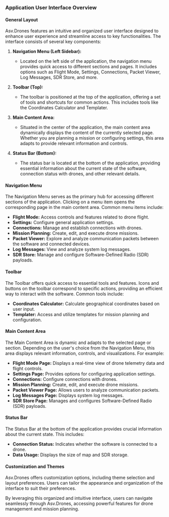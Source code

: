 ### Application User Interface Overview

#### General Layout

Asv.Drones features an intuitive and organized user interface designed to enhance user experience and streamline access to key functionalities. The interface consists of several key components:

1. **Navigation Menu (Left Sidebar):**
   - Located on the left side of the application, the navigation menu provides quick access to different sections and pages. It includes options such as Flight Mode, Settings, Connections, Packet Viewer, Log Messages, SDR Store, and more.

2. **Toolbar (Top):**
   - The toolbar is positioned at the top of the application, offering a set of tools and shortcuts for common actions. This includes tools like the Coordinates Calculator and Templater.

3. **Main Content Area:**
   - Situated in the center of the application, the main content area dynamically displays the content of the currently selected page. Whether you are planning a mission or configuring settings, this area adapts to provide relevant information and controls.

4. **Status Bar (Bottom):**
   - The status bar is located at the bottom of the application, providing essential information about the current state of the software, connection status with drones, and other relevant details.

#### Navigation Menu

The Navigation Menu serves as the primary hub for accessing different sections of the application. Clicking on a menu item opens the corresponding page in the main content area. Common menu items include:

- **Flight Mode:** Access controls and features related to drone flight.
- **Settings:** Configure general application settings.
- **Connections:** Manage and establish connections with drones.
- **Mission Planning:** Create, edit, and execute drone missions.
- **Packet Viewer:** Explore and analyze communication packets between the software and connected devices.
- **Log Messages:** View and analyze system log messages.
- **SDR Store:** Manage and configure Software-Defined Radio (SDR) payloads.

#### Toolbar

The Toolbar offers quick access to essential tools and features. Icons and buttons on the toolbar correspond to specific actions, providing an efficient way to interact with the software. Common tools include:

- **Coordinates Calculator:** Calculate geographical coordinates based on user input.
- **Templater:** Access and utilize templates for mission planning and configuration.

#### Main Content Area

The Main Content Area is dynamic and adapts to the selected page or section. Depending on the user's choice from the Navigation Menu, this area displays relevant information, controls, and visualizations. For example:

- **Flight Mode Page:** Displays a real-time view of drone telemetry data and flight controls.
- **Settings Page:** Provides options for configuring application settings.
- **Connections:** Configure connections with drones.
- **Mission Planning:** Create, edit, and execute drone missions.
- **Packet Viewer Page:** Allows users to analyze communication packets.
- **Log Messages Page:** Displays system log messages.
- **SDR Store Page:** Manages and configures Software-Defined Radio (SDR) payloads.

#### Status Bar

The Status Bar at the bottom of the application provides crucial information about the current state. This includes:

- **Connection Status:** Indicates whether the software is connected to a drone.
- **Data Usage:** Displays the size of map and SDR storage.

#### Customization and Themes

Asv.Drones offers customization options, including theme selection and layout preferences. Users can tailor the appearance and organization of the interface to suit their preferences.

By leveraging this organized and intuitive interface, users can navigate seamlessly through Asv.Drones, accessing powerful features for drone management and mission planning.
